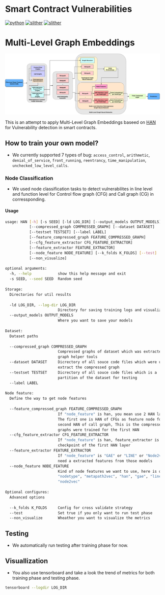 # Smart Contract Vulnerabilities

[![python](https://img.shields.io/badge/python-3.7.12-blue)](https://www.python.org/)
[![slither](https://img.shields.io/badge/slither-0.8.0-orange)](https://github.com/crytic/slither)
[![slither](https://img.shields.io/badge/dgl-0.6.1-green)](https://www.dgl.ai/)

# Multi-Level Graph Embeddings

[![GE-SC overview](./asserts/GE-SC-components.svg)](https://github.com/erichoang/ge-sc)

This is an attempt to apply Multi-Level Graph Embeddings baseed on [HAN](https://arxiv.org/abs/1903.07293) for Vulnerability detection in smart contracts.
## How to train your own model?
- We currently supported 7 types of bug: `access_control`, `arithmetic`, `denial_of_service`, `front_running`, `reentrancy`, `time_manipulation`, `unchecked_low_level_calls`.
### Node Classification

- We used node classification tasks to detect vulnerabilites in line level and function level for Control flow graph (CFG) and Call graph (CG) in corressponding.

#### Usage

```bash
usage: HAN [-h] [-s SEED] [-ld LOG_DIR] [--output_models OUTPUT_MODELS]
           [--compressed_graph COMPRESSED_GRAPH] [--dataset DATASET]
           [--testset TESTSET] [--label LABEL]
           [--feature_compressed_graph FEATURE_COMPRESSED_GRAPH]
           [--cfg_feature_extractor CFG_FEATURE_EXTRACTOR]
           [--feature_extractor FEATURE_EXTRACTOR]
           [--node_feature NODE_FEATURE] [--k_folds K_FOLDS] [--test]
           [--non_visualize]

optional arguments:
  -h, --help            show this help message and exit
  -s SEED, --seed SEED  Random seed

Storage:
  Directories for util results

  -ld LOG_DIR, --log-dir LOG_DIR
                        Directory for saving training logs and visualization
  --output_models OUTPUT_MODELS
                        Where you want to save your models

Dataset:
  Dataset paths

  --compressed_graph COMPRESSED_GRAPH
                        Compressed graphs of dataset which was extracted by
                        graph helper tools
  --dataset DATASET     Dicrectory of all souce code files which were used to
                        extract the compressed graph
  --testset TESTSET     Dicrectory of all souce code files which is a
                        partition of the dataset for testing
  --label LABEL

Node feature:
  Define the way to get node features

  --feature_compressed_graph FEATURE_COMPRESSED_GRAPH
                        If "node_feature" is han, you mean use 2 HAN layers.
                        The first one is HAN of CFGs as feature node for the
                        second HAN of call graph, This is the compressed
                        graphs were trained for the first HAN
  --cfg_feature_extractor CFG_FEATURE_EXTRACTOR
                        If "node_feature" is han, feature_extractor is a
                        checkpoint of the first HAN layer
  --feature_extractor FEATURE_EXTRACTOR
                        If "node_feature" is "GAE" or "LINE" or "Node2vec", we
                        need a extracted features from those models
  --node_feature NODE_FEATURE
                        Kind of node features we want to use, here is one of
                        "nodetype", "metapath2vec", "han", "gae", "line",
                        "node2vec"

Optional configures:
  Advanced options

  --k_folds K_FOLDS     Config for cross validate strategy
  --test                Set true if you only want to run test phase
  --non_visualize       Wheather you want to visualize the metrics
```


## Testing

- We automatically run testing after training phase for now.

## Visuallization

- You also use tensorboard and take a look the trend of metrics for both training phase and testing phase.

```bash
tensorboard --logdir LOG_DIR
```
